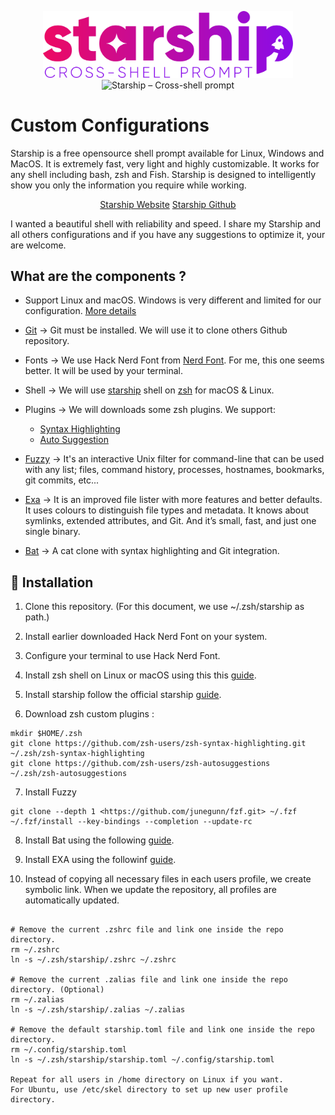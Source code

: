 <p align="center">
  <img
    width="400"
    src="https://raw.githubusercontent.com/starship/starship/master/media/logo.png"
    alt="Starship – Cross-shell prompt"
  />
    <img
    width="400"
    src="./resouces/shell.png"
    alt="Starship – Cross-shell prompt"
  />
</p>

# Custom Configurations

Starship is a free opensource shell prompt available for Linux, Windows and MacOS. It is extremely fast, very light and highly customizable. It works for any shell including bash, zsh and Fish. Starship is designed to intelligently show you only the information you require while working.

<p align="center">
    <a href="https://starship.rs">Starship Website</a>
    <a href="https://starship.rs">Starship Github</a></p>

I wanted a beautiful shell with reliability and speed. I share my Starship and all others configurations and if you have any suggestions to optimize it, your are welcome.

## What are the components ?

- Support Linux and macOS. Windows is very different and limited for our configuration. [More details](./windows/README.MD)

- [Git](https://git-scm.com) -> Git must be installed. We will use it to clone others Github repository.

- Fonts -> We use Hack Nerd Font from [Nerd Font](https://www.nerdfonts.com). For me, this one seems better. It will be used by your terminal.

- Shell -> We will use [starship](https://starship.rs) shell on [zsh](https://zsh.sourceforge.io) for macOS & Linux.

- Plugins -> We will downloads some zsh plugins.
  We support:
  - [Syntax Highlighting](https://github.com/zsh-users/zsh-syntax-highlighting.git)
  - [Auto Suggestion](https://github.com/zsh-users/zsh-autosuggestions)

- [Fuzzy](https://github.com/junegunn/fzf) -> It's an interactive Unix filter for command-line that can be used with any list; files, command history, processes, hostnames, bookmarks, git commits, etc...

- [Exa](https://the.exa.website) -> It is an improved file lister with more features and better defaults. It uses colours to distinguish file types and metadata. It knows about symlinks, extended attributes, and Git. And it’s small, fast, and just one single binary.

- [Bat](https://githubc.com/sharkdp/bat) -> A cat clone with syntax highlighting and Git integration.

## 🚀 Installation

1. Clone this repository. (For this document, we use ~/.zsh/starship as path.)

2. Install earlier downloaded Hack Nerd Font on your system.

3. Configure your terminal to use Hack Nerd Font.

4. Install zsh shell on Linux or macOS using this this [guide](https://github.com/ohmyzsh/ohmyzsh/wiki/Installing-ZSH).

5. Install starship follow the official starship [guide](https://starship.rs/guide/#🚀-installation).

6. Download zsh custom plugins :

```
mkdir $HOME/.zsh
git clone https://github.com/zsh-users/zsh-syntax-highlighting.git  ~/.zsh/zsh-syntax-highlighting
git clone https://github.com/zsh-users/zsh-autosuggestions  ~/.zsh/zsh-autosuggestions
```

7. Install Fuzzy

```
git clone --depth 1 <https://github.com/junegunn/fzf.git> ~/.fzf
~/.fzf/install --key-bindings --completion --update-rc
```

8. Install Bat using the following [guide](https://github.com/sharkdp/bat#installation).

9. Install EXA using the followinf [guide](https://the.exa.website/install).

10. Instead of copying all necessary files in each users profile, we create symbolic link. When we update the repository, all profiles are automatically updated.

```

# Remove the current .zshrc file and link one inside the repo directory.
rm ~/.zshrc
ln -s ~/.zsh/starship/.zshrc ~/.zshrc

# Remove the current .zalias file and link one inside the repo directory. (Optional)
rm ~/.zalias
ln -s ~/.zsh/starship/.zalias ~/.zalias

# Remove the default starship.toml file and link one inside the repo directory.
rm ~/.config/starship.toml
ln -s ~/.zsh/starship/starship.toml ~/.config/starship.toml

Repeat for all users in /home directory on Linux if you want.
For Ubuntu, use /etc/skel directory to set up new user profile directory.

```
